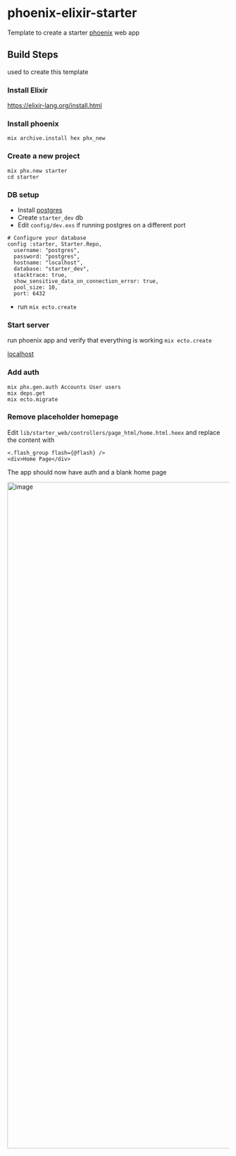 # phoenix-elixir-starter

Template to create a starter [phoenix](https://www.phoenixframework.org/) web app

## Build Steps

used to create this template

### Install Elixir

https://elixir-lang.org/install.html

### Install phoenix

```
mix archive.install hex phx_new
```

### Create a new project

```
mix phx.new starter
cd starter

```

### DB setup

- Install [postgres](https://www.postgresql.org/download/)
- Create `starter_dev` db
- Edit `config/dev.exs` if running postgres on a different port

```
# Configure your database
config :starter, Starter.Repo,
  username: "postgres",
  password: "postgres",
  hostname: "localhost",
  database: "starter_dev",
  stacktrace: true,
  show_sensitive_data_on_connection_error: true,
  pool_size: 10,
  port: 6432
```

- run `mix ecto.create`

### Start server

run phoenix app and verify that everything is working `mix ecto.create`

[localhost](http://localhost:4000/)

### Add auth

```
mix phx.gen.auth Accounts User users
mix deps.get
mix ecto.migrate
```

### Remove placeholder homepage

Edit `lib/starter_web/controllers/page_html/home.html.heex` and replace the content with

```
<.flash_group flash={@flash} />
<div>Home Page</div>
```

The app should now have auth and a blank home page

<img width="1510" alt="image" src="https://github.com/ranuzz/phoenix-elixir-starter/assets/1070398/149b7b03-25b0-4b80-988b-ba4199b789fb">
